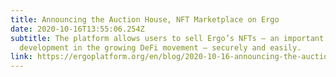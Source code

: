 ```yaml
---
title: Announcing the Auction House, NFT Marketplace on Ergo
date: 2020-10-16T13:55:06.254Z
subtitle: The platform allows users to sell Ergo’s NFTs – an important
  development in the growing DeFi movement – securely and easily.
link: https://ergoplatform.org/en/blog/2020-10-16-announcing-the-auction-house-nft-marketplace-on-ergo/
---
```

